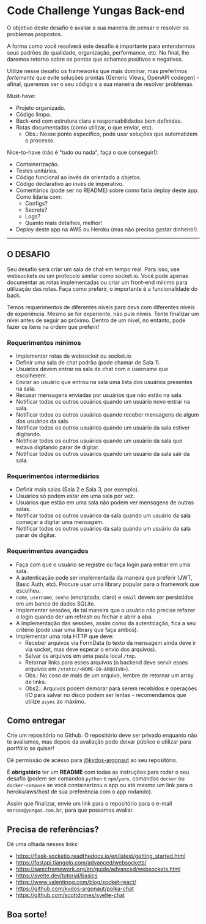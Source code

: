 # Code Challenge Yungas Back-end

O objetivo deste desafio é avaliar a sua maneira de pensar e resolver os problemas propostos.

A forma como você resolverá este desafio é importante para entendermos seus padrões de qualidade, organização, performance, etc. No final, lhe daremos retorno sobre os pontos que achamos positivos e negativos.

Utilize nesse desafio os frameworks que mais dominar, mas preferimos *fortemente* que evite soluções prontas (Generic Views, OpenAPI codegen) - afinal, queremos ver o seu código e a sua maneira de resolver problemas.

Must-have:
- Projeto organizado.
- Código limpo.
- Back-end com estrutura clara e responsabilidades bem definidas.
- Rotas documentadas (como utilizar, o que enviar, etc).
  - Obs.: Nesse ponto específico, pode usar soluções que automatizem o processo.

Nice-to-have (não é "tudo ou nada", faça o que conseguir!):
- Containerização.
- Testes unitários.
- Código funcional ao invés de orientado a objetos.
- Código declarativo ao invés de imperativo.
- Comentários (pode ser no README) sobre como faria deploy deste app. Como lidaria com:
  - Configs?
  - Secrets?
  - Logs?
  - Quanto mais detalhes, melhor!
- Deploy deste app na AWS ou Heroku (mas não precisa gastar dinheiro!).

---

## O DESAFIO

Seu desafio será criar um sala de chat em tempo real. Para isso, use websockets ou um protocolo similar como socket.io. 
Você pode apenas documentar as rotas implementadas ou criar um front-end mínimo para utilização das rotas. Faça como preferir, o importante é a funcionalidade do back.

Temos requerimentos de diferentes níveis para devs com diferentes níveis de experiência. Mesmo se for experiente, não pule níveis. Tente finalizar um nível antes de seguir ao próximo. Dentro de um nível, no entanto, pode fazer os itens na ordem que preferir!

### Requerimentos mínimos
- Implementar rotas de websocket ou socket.io.
- Definir uma sala de chat padrão (pode chamar de Sala 1).
- Usuários devem entrar na sala de chat com o username que escolherem.
- Enviar ao usuário que entrou na sala uma lista dos usuários presentes na sala.
- Recusar mensagens enviadas por usuários que não estão na sala.
- Notificar todos os outros usuários quando um usuário novo entrar na sala.
- Notificar todos os outros usuários quando receber mensagens de algum dos usuários da sala.
- Notificar todos os outros usuários quando um usuário da sala estiver digitando.
- Notificar todos os outros usuários quando um usuário da sala que estava digitando parar de digitar.
- Notificar todos os outros usuários quando um usuário da sala sair da sala.

### Requerimentos intermediários
- Definir mais salas (Sala 2 e Sala 3, por exemplo).
- Usuários só podem estar em uma sala por vez.
- Usuários que estão em uma sala não podem ver mensagens de outras salas.
- Notificar todos os outros usuários da sala quando um usuário da sala começar a digitar uma mensagem.
- Notificar todos os outros usuários da sala quando um usuário da sala parar de digitar.

### Requerimentos avançados
- Faça com que o usuário se registre ou faça login para entrar em uma sala.
- A autenticação pode ser implementada da maneira que preferir (JWT, Basic Auth, etc). Procure usar uma library popular para o framework que escolheu.
- `nome`, `username`, `senha` (encriptada, claro) e `email` devem ser persistidos em um banco de dados SQLite.
- Implementar sessões, de tal maneira que o usuário não precise refazer o login quando der um refresh ou fechar e abrir a aba.
- A implementação das sessões, assim como da autenticação, fica a seu critério (pode usar uma library que faça ambos).
- Implementar uma rota HTTP que deve:
  - Receber arquivos via FormData (o texto da mensagem ainda deve ir via socket, mas deve esperar o envio dos arquivos).
  - Salvar os arquivos em uma pasta local `/tmp`.
  - Retornar links para esses arquivos (o backend deve servir esses arquivos em `/static/<NOME-DO-ARQUIVO>`).
  - Obs.: No caso de mais de um arquivo, lembre de retornar um array de links.
  - Obs2.: Arquivos podem demorar para serem recebidos e operações I/O para salvar no disco podem ser lentas - recomendamos que utilize `async` ao máximo.

## Como entregar

Crie um repositório no Github. O repositório deve ser privado enquanto não te avaliamos, mas depois da avaliação pode deixar público e utilizar para portfólio se quiser!

Dê permissão de acesso para [@kvdos-argonaut](https://github.com/kvdos-argonaut) ao seu repositório.

É **obrigatório** ter um **README** com todas as instruções para rodar o seu desafio (podem ser comandos `python` e `npm`/`yarn`, comandos `docker` ou `docker-compose` se você containerizou o app ou até mesmo um link para o heroku/aws/host de sua preferência com o app rodando).

Assim que finalizar, envie um link para o repositório para o e-mail `marcos@yungas.com.br`, para que possamos avaliar.

## Precisa de referências?
Dẽ uma olhada nesses links:
- https://flask-socketio.readthedocs.io/en/latest/getting_started.html
- https://fastapi.tiangolo.com/advanced/websockets/
- https://sanicframework.org/en/guide/advanced/websockets.html
- https://svelte.dev/tutorial/basics
- https://www.valentinog.com/blog/socket-react/
- https://github.com/kvdos-argonaut/polka-chat
- https://github.com/scottdomes/svelte-chat

## Boa sorte!

